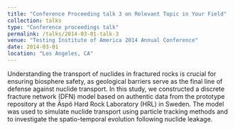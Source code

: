 ```yaml
---
title: "Conference Proceeding talk 3 on Relevant Topic in Your Field"
collection: talks
type: "Conference proceedings talk"
permalink: /talks/2014-03-01-talk-3
venue: "Testing Institute of America 2014 Annual Conference"
date: 2014-03-01
location: "Los Angeles, CA"
---
```


Understanding the transport of nuclides in fractured rocks is crucial for ensuring biosphere safety, as geological barriers serve as the final line of defense against nuclide transport. In this study, we constructed a discrete fracture network (DFN) model based on authentic data from the prototype repository at the Äspö Hard Rock Laboratory (HRL) in Sweden. The model was used to simulate nuclide transport using particle tracking methods and to investigate the spatio-temporal evolution following nuclide leakage.

